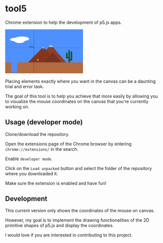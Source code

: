 # tool5
Chrome extension to help the development of p5.js apps.

<img src="img/screeshot.png" width="50%">

Placing elements exactly where you want in the canvas can be a daunting trial and error task.

The goal of this tool is to help you achieve that more easily by allowing you to visualize the mouse coordinates on the canvas that you're currently working on.

## Usage (developer mode)

Clone/download the repository.

Open the extensions page of the Chrome browser by entering `chrome://extensions/` in the search.

Enable `developer mode`.

Click on the `Load unpacked` button and select the folder of the repository where you downloaded it. 

Make sure the extension is enabled and have fun!

## Development

This current version only shows the coordinates of the mouse on canvas.

However, my goal is to implement the drawing functionalities of the 2D primitive shapes of p5.js and display the coordinates.

I would love if you are interested in contributing to this project.